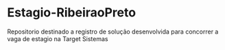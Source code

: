 # Estagio-RibeiraoPreto
Repositorio destinado a registro de solução desenvolvida para concorrer a vaga de estagio na Target Sistemas
